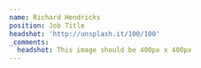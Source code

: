 ```yaml
---
name: Richard Hendricks
position: Job Title
headshot: 'http://unsplash.it/100/100'
_comments:
  headshot: This image should be 400px x 400px
---
```




